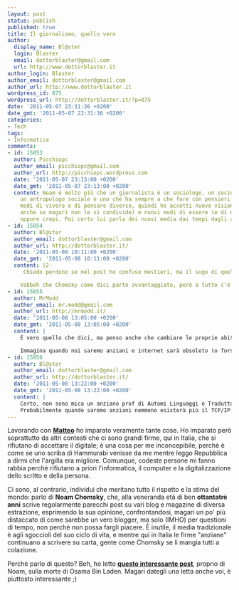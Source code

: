 ```yaml
---
layout: post
status: publish
published: true
title: Il giornalismo, quello vero
author:
  display_name: Bl@ster
  login: Blaster
  email: dottorblaster@gmail.com
  url: http://www.dottorblaster.it
author_login: Blaster
author_email: dottorblaster@gmail.com
author_url: http://www.dottorblaster.it
wordpress_id: 875
wordpress_url: http://dottorblaster.it/?p=875
date: '2011-05-07 23:31:36 +0200'
date_gmt: '2011-05-07 22:31:36 +0200'
categories:
- Tech
tags:
- Informatica
comments:
- id: 15853
  author: Picchiopc
  author_email: picchiopc@gmail.com
  author_url: http://picchiopc.wordpress.com
  date: '2011-05-07 23:13:00 +0200'
  date_gmt: '2011-05-07 23:13:00 +0200'
  content: Noam è molto più che un giornalista è un sociologo, un sociolinguista,
    un antropologo sociale è uno che ha sempre a che fare con pensieri diversi e con
    modi di vivere e di pensare diverso, quindi ho accetti nuove visioni (accettarle
    anche se magari non le si condivide) e nuovi modi di essere (e di non essere)
    oppure crepi. Poi certo lui parla dei nuovi media dai tempi dagli anni 90 xD
- id: 15854
  author: Bl@ster
  author_email: dottorblaster@gmail.com
  author_url: http://dottorblaster.it/
  date: '2011-05-08 10:11:00 +0200'
  date_gmt: '2011-05-08 10:11:00 +0200'
  content: |2-
     Chiedo perdono se nel post ho confuso mestieri, ma il sugo di quello che volevo dire è che in Italia abbiamo grandi firme del giornalismo che dicono "ma si figuri non controllo neanche le email, io", mentre altri esteri non fanno per fortuna questo tipo di ragionamento.

    Vabbeh che Chomsky come dici parte avvantaggiato, però a tutto c'è un limite :P
- id: 15855
  author: MrModd
  author_email: mr.modd@gmail.com
  author_url: http://mrmodd.it/
  date: '2011-05-08 13:05:00 +0200'
  date_gmt: '2011-05-08 13:05:00 +0200'
  content: |
    È vero quello che dici, ma penso anche che cambiare le proprie abitudini sia molto difficile.

    Immagina quando noi saremo anziani e internet sarà obsoleto (o forse anche tutti gli IPv6 saranno stati presi :D). Avremo la forza e la volontà di adeguarci alle nuove tecnologie?
- id: 15856
  author: Bl@ster
  author_email: dottorblaster@gmail.com
  author_url: http://dottorblaster.it/
  date: '2011-05-08 13:22:00 +0200'
  date_gmt: '2011-05-08 13:22:00 +0200'
  content: |
    Certo, non sono mica un anziano prof di Automi Linguaggi e Traduttori fermo ancora a Turing.
    Probabilmente quando saremo anziani nemmeno esisterà più il TCP/IP. :D
---
```

<p>Lavorando con <strong><a href="http://www.bufferoverflow.it/">Matteo</a></strong> ho imparato veramente tante cose. Ho imparato però soprattutto da altri contesti che ci sono grandi firme, qui in Italia, che si rifiutano di accettare il digitale; è una cosa per me inconcepibile, perchè è come se uno scriba di Hammurabi venisse da me mentre leggo Repubblica a dirmi che l'argilla era migliore. Comunque, codeste persone mi fanno rabbia perchè rifiutano a priori l'informatica, il computer e la digitalizzazione dello scritto e della persona.</p>
<p>Ci sono, al contrario, individui che meritano tutto il rispetto e la stima del mondo: parlo di <strong>Noam Chomsky</strong>, che, alla veneranda età di ben <strong>ottantatrè anni</strong> scrive regolarmente parecchi post su vari blog e magazine di diversa estrazione, esprimendo la sua opinione, confrontandosi, magari un po' più distaccato di come sarebbe un vero blogger, ma solo (IMHO) per questioni di tempo, non perchè non possa fargli piacere. È inutile, il media tradizionale è agli sgoccioli del suo ciclo di vita, e mentre qui in Italia le firme "anziane" continuano a scrivere su carta, gente come Chomsky se li mangia tutti a colazione.</p>
<p>Perchè parlo di questo? Beh, ho letto <strong><a href="http://www.guernicamag.com/blog/2652/noam_chomsky_my_reaction_to_os/">questo interessante post</a></strong>, proprio di Noam, sulla morte di Osama Bin Laden. Magari dategli una letta anche voi, è piuttosto interessante ;)</p>
